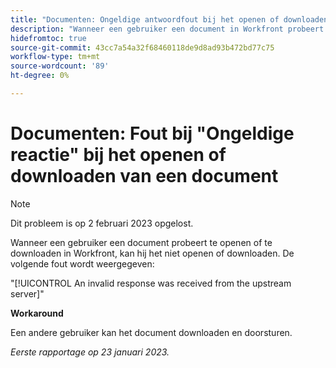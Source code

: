 ```yaml
---
title: "Documenten: Ongeldige antwoordfout bij het openen of downloaden van een document"
description: "Wanneer een gebruiker een document in Workfront probeert te openen of te downloaden, kan hij het niet openen of downloaden en wordt een fout weergegeven."
hidefromtoc: true
source-git-commit: 43cc7a54a32f68460118de9d8ad93b472bd77c75
workflow-type: tm+mt
source-wordcount: '89'
ht-degree: 0%

---
```



# Documenten: Fout bij &quot;Ongeldige reactie&quot; bij het openen of downloaden van een document

<!--This article is on the WF and WFP TOC-->

>[!NOTE]
>
>Dit probleem is op 2 februari 2023 opgelost.

Wanneer een gebruiker een document probeert te openen of te downloaden in Workfront, kan hij het niet openen of downloaden. De volgende fout wordt weergegeven:

&quot;[!UICONTROL An invalid response was received from the upstream server]&quot;

**Workaround**

Een andere gebruiker kan het document downloaden en doorsturen.

_Eerste rapportage op 23 januari 2023._

